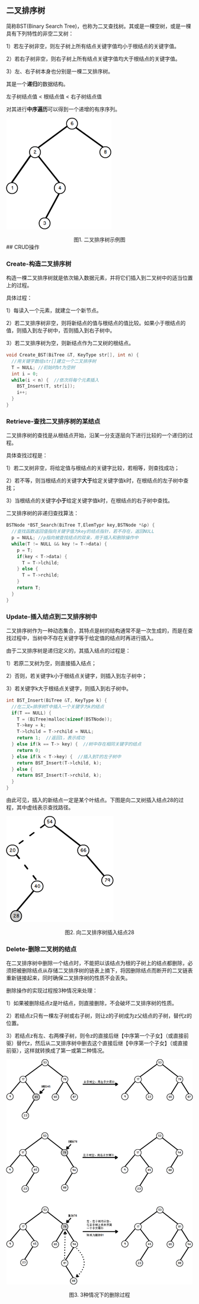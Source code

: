 ## 二叉排序树

简称BST(Binary Search Tree)，也称为二叉查找树。其或是一棵空树，或是一棵具有下列特性的非空二叉树：

1）若左子树非空，则左子树上所有结点关键字值均小于根结点的关键字值。

2）若右子树非空，则右子树上所有结点关键字值均大于根结点的关键字值。

3）左、右子树本身也分别是一棵二叉排序树。

其是一个**递归**的数据结构。

左子树结点值 < 根结点值 < 右子树结点值

对其进行**中序遍历**可以得到一个递增的有序序列。

![二叉排序树](./picture/二叉排序树.png)
<center>图1. 二叉排序树示例图</center>
## CRUD操作

### Create-构造二叉排序树
构造一棵二叉排序树就是依次输入数据元素，并将它们插入到二叉树中的适当位置上的过程。

具体过程：

1）每读入一个元素，就建立一个新节点。

2）若二叉排序树非空，则将新结点的值与根结点的值比较。如果小于根结点的值，则插入到左子树中，否则插入到右子树中。

3）若二叉排序树为空，则新结点作为二叉树的根结点。

```c
void Create_BST(BiTree &T, KeyType str[], int n) {
  //用关键字数组str[]建立一个二叉排序树
  T = NULL; //初始时bt为空树
  int i = 0;
  while(i < n) {  //依次将每个元素插入
    BST_Insert(T, str[i]);
    i++;
  }
}
```

### Retrieve-查找二叉排序树的某结点
二叉排序树的查找是从根结点开始，沿某一分支逐层向下进行比较的一个递归的过程。

具体查找过程是：

1）若二叉树非空，将给定值与根结点的关键字比较，若相等，则查找成功；

2）若不等，则当根结点的关键字**大于**给定关键字值k时，在根结点的左子树中查找；

3）当根结点的关键字**小于**给定关键字值k时，在根结点的右子树中查找。

二叉排序树的非递归查找算法：
```c
BSTNode *BST_Search(BiTree T,ElemTypr key,BSTNode *&p) {
  //查找函数返回值指向关键字值为key的结点指针，若不存在，返回NULL
  p = NULL; //p指向被查找结点的双亲，用于插入和删除操作中
  while(T != NULL && key != T->data) {
    p = T;
    if(key < T->data) {
      T = T->lchild;
    } else {
      T = T->rchild;
    }
    return T;
  }
}
```

### Update-插入结点到二叉排序树中
二叉排序树作为一种动态集合，其特点是树的结构通常不是一次生成的，而是在查找过程中，当树中不存在关键字等于给定值的结点时再进行插入。

由于二叉排序树是递归定义的，其插入结点的过程是：

1）若原二叉树为空，则直接插入结点；

2）否则，若关键字k小于根结点关键字，则插入到左子树中；

3）若关键字k大于根结点关键字，则插入到右子树中。

```c
int BST_Insert(BiTree &T, KeyType k) {
  //在二叉=排序树T中插入一个关键字为k的结点
  if(T == NULL) {
    T = (BiTree)malloc(sizeof(BSTNode));
    T->key = k;
    T->lchild = T->rchild = NULL;
    return 1;  //返回1，表示成功
  } else if(k == T-> key) {  //树中存在相同关键字的结点
    return 0;
  } else if(k < T->key) {  //插入到T的左子树中
    return BST_Insert(T->lchild, k);
  } else {
    return BST_Insert(T->rchild, k);
  }
}
```

由此可见，插入的新结点一定是某个叶结点。下图是向二叉树插入结点28的过程，其中虚线表示查找路径。

![二叉排序树插入结点](./picture/二叉排序树插入结点.png)

<center>图2. 向二叉排序树插入结点28</center>

### Delete-删除二叉树的结点
在二叉排序树中删除一个结点时，不能把以该结点为根的子树上的结点都删除，必须把被删除结点从存储二叉排序树的链表上摘下，将因删除结点而断开的二叉链表重新链接起来，同时确保二叉排序树的性质不会丢失。

删除操作的实现过程按3种情况来处理：

1）如果被删除结点z是叶结点，则直接删除，不会破坏二叉排序树的性质。

2）若结点z只有一棵左子树或右子树，则让z的子树成为z父结点的子树，替代z的位置。

3）若结点z有左、右两棵子树，则令z的直接后继【中序第一个子女】（或直接前驱）替代z，然后从二叉排序树中删去这个直接后继【中序第一个子女】（或直接前驱），这样就转换成了第一或第二种情况。

![3种情况下的删除过程](./picture/3种情况下的删除过程.png)
<center>图3. 3种情况下的删除过程</center>